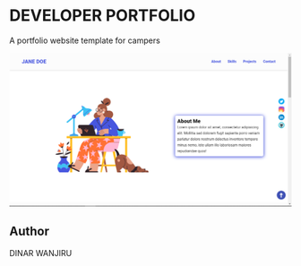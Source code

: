 # DEVELOPER PORTFOLIO

A portfolio website template for campers

![DINAR-WANJIRU](jane-shot.png)

## Author

DINAR WANJIRU



